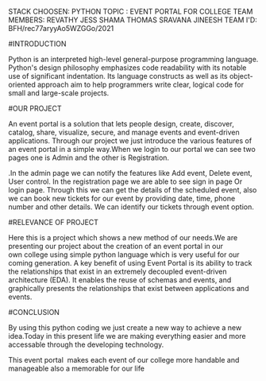 STACK CHOOSEN: PYTHON
TOPIC : EVENT PORTAL FOR COLLEGE
TEAM MEMBERS: 
          REVATHY JESS
          SHAMA THOMAS
          SRAVANA JINEESH
TEAM I'D: BFH/rec77aryyAo5WZGGo/2021          

#INTRODUCTION

Python is an interpreted high-level general-purpose programming language. Python's design philosophy emphasizes code readability with its notable use of significant indentation. Its language constructs as well as its object-oriented approach aim to help programmers write clear, logical code for small and large-scale projects.

#OUR PROJECT

An event portal is a solution that lets people design, create, discover, catalog, share, visualize, secure, and manage events and event-driven applications. Through our project we just introduce the various features of an event portal in a simple way.When we login to our portal we can see two pages one is Admin and the other is Registration. 

.In the admin page we can notify the features like Add event, Delete event, User control. In the registration page we are able to see sign in page Or login  page. Through this we can get the details of the scheduled event, also we can book new tickets for our event by providing date, time, phone number and other details. We can identify our tickets through event option. 

#RELEVANCE OF PROJECT

Here this is a project which shows a new method of our needs.We are presenting our project about the creation of an event portal in our own college using simple python language which is very useful for our coming generation. 
A key benefit of using Event Portal is its ability to track the relationships that exist in an extremely decoupled event-driven architecture (EDA). It enables the reuse of schemas and events, and graphically presents the relationships that exist between applications and events.

#CONCLUSION

By using this python coding we just create a new way to achieve a new idea.Today in this present life we are making everything easier and more accessable through the developing technology.

This event portal  makes each event of our college more handable and manageable also a memorable for our life

